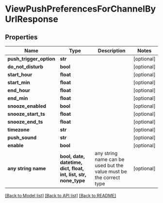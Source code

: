 # ViewPushPreferencesForChannelByUrlResponse


## Properties
Name | Type | Description | Notes
------------ | ------------- | ------------- | -------------
**push_trigger_option** | **str** |  | [optional] 
**do_not_disturb** | **bool** |  | [optional] 
**start_hour** | **float** |  | [optional] 
**start_min** | **float** |  | [optional] 
**end_hour** | **float** |  | [optional] 
**end_min** | **float** |  | [optional] 
**snooze_enabled** | **bool** |  | [optional] 
**snooze_start_ts** | **float** |  | [optional] 
**snooze_end_ts** | **float** |  | [optional] 
**timezone** | **str** |  | [optional] 
**push_sound** | **str** |  | [optional] 
**enable** | **bool** |  | [optional] 
**any string name** | **bool, date, datetime, dict, float, int, list, str, none_type** | any string name can be used but the value must be the correct type | [optional]

[[Back to Model list]](../README.md#documentation-for-models) [[Back to API list]](../README.md#documentation-for-api-endpoints) [[Back to README]](../README.md)


